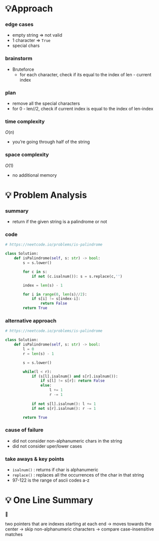 # 💡Approach

### edge cases

- empty string ⇒ not valid
- 1 character ⇒ `True`
- special chars

### brainstorm

- Bruteforce
    - for each character, check if its equal to the index of len - current index

### plan

- remove all the special characters
- for 0 - len//2, check if current index is equal to the index of len-index

### time complexity

$O(n)$

- you’re going through half of the string

### space complexity

$O(1)$

- no additional memory

# 💡 Problem Analysis

### summary

- return if the given string is a palindrome or not

### code

```python
# https://neetcode.io/problems/is-palindrome

class Solution:
    def isPalindrome(self, s: str) -> bool:
        s = s.lower()

        for c in s:
            if not (c.isalnum()): s = s.replace(c,'')

        index = len(s) - 1

        for i in range(0, len(s)//2):
            if s[i] != s[index-i]: 
                return False
        return True
```

### alternative approach

```python
# https://neetcode.io/problems/is-palindrome

class Solution:
    def isPalindrome(self, s: str) -> bool:
        l = 0
        r = len(s) - 1

        s = s.lower()

        while(l < r):
            if (s[l].isalnum() and s[r].isalnum()): 
                if s[l] != s[r]: return False
                else:
                    l += 1
                    r -= 1
            
            if not s[l].isalnum(): l += 1
            if not s[r].isalnum(): r -= 1

        return True
```

### cause of failure

- did not consider non-alphanumeric chars in the string
- did not consider uper/lower cases

### take aways & key points

- `isalnum()` : returns if char is alphanumeric
- `replace()` : replaces all the occurrences of the char in that string
- 97-122 is the range of ascii codes a-z

# 💡 One Line Summary

<aside>
📌

two pointers that are indexes starting at each end → moves towards the center → skip non-alphanumeric characters → compare case-insensitive matches

</aside>